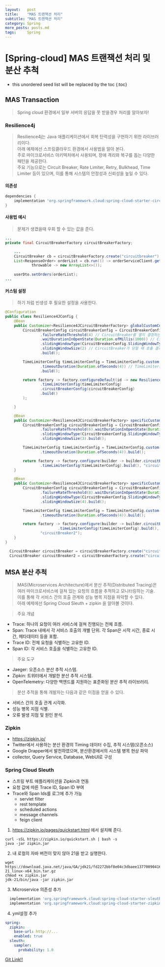 ```yaml
---
layout:   post
title:    "MAS 트랜잭션 처리"
subtitle: "MAS 트랜잭션 처리"
category: Spring
more_posts: posts.md
tags:     Spring
---
```

# [Spring-cloud] MAS 트랜잭션 처리 및 분산 추척

<!--more-->
<!-- Table of contents -->
* this unordered seed list will be replaced by the toc
{:toc}

<!-- text -->

## MAS Transaction
> Spring cloud 환경에서 일부 서버의 응답을 못 받을경우 처리를 알아보자!

### Resilience4j
> Resilience4j는 Java 애플리케이션에서 회복 탄력성을 구현하기 위한 라이브러리이다.  
> 아래 예제에선 스프링클라우드 환경에서 사용법을 알아 본다.  
> 주로 마이크로서비스 아키텍처에서 사용되며, 장애 격리와 복구를 돕는 다양한 패턴을 제공한다.  
> 주요 기능으로는 Circuit Breaker, Rate Limiter, Retry, Bulkhead, Time Limiter 등이 있으며, 이를 통해 시스템의 안정성과 신뢰성을 높일 수 있다.  

#### 의존성

```gradle
dependencies {
    implementation 'org.springframework.cloud:spring-cloud-starter-circuitbreaker-resilience4j'
}
```

#### 사용법 예시
> 문제가 생겼을때 우회 할 수 있는 값을 준다.

```java
...
private final CircuitBreakerFactory circuitBreakerFactory;

    ...
    CircuitBreaker cb = circuitBreakerFactory.create("circuitbreaker");
    List<ResponseOrder> orderList = cb.run(() -> orderServiceClient.getOrders(userId),
            throwable -> new ArrayList<>());
    
    userDto.setOrders(orderList);
...
```

#### 커스텀 설정
> 하기 처럼 빈생성 후 필요한 설정을 사용한다.

```java
@Configuration
public class Resilience4JConfig {
    @Bean
    public Customizer<Resilience4JCircuitBreakerFactory> globalCustomConfiguration() {
        CircuitBreakerConfig circuitBreakerConfig = CircuitBreakerConfig.custom()
                .failureRateThreshold(4) // CircuitBreaker를 열지 결정하는 failure rate threshold percentage. default : 50
                .waitDurationInOpenState(Duration.ofMillis(1000)) // CircuitBreaker를 open한 상태를 유지하는 지속 기간을 의미. 이 기간 이후에 half-open상태. default: 60s
                .slidingWindowType(CircuitBreakerConfig.SlidingWindowType.COUNT_BASED) // CircuitBreaker가 닫힐 때 통화 결과를 기록하는데 사용되는 슬라이딩 창의 유형을 구성, 카운트 기반 또는 시간 기반
                .slidingWindowSize(2) // CircuitBreaker가 닫힐 때 호출 결과를 기록하는데 사용되는 슬라이딩 창의 크기를 구성. default: 100
                .build();

        TimeLimiterConfig timeLimiterConfig = TimeLimiterConfig.custom()
                .timeoutDuration(Duration.ofSeconds(4)) // TimeLimiter는 future supplier의 time limit을 정하는 API, default: 1s
                .build();

        return factory -> factory.configureDefault(id -> new Resilience4JConfigBuilder(id)
                .timeLimiterConfig(timeLimiterConfig)
                .circuitBreakerConfig(circuitBreakerConfig)
                .build()
        );

    }

    @Bean
    public Customizer<Resilience4JCircuitBreakerFactory> specificCustomConfiguration1() {
        CircuitBreakerConfig circuitBreakerConfig = CircuitBreakerConfig.custom()
                .failureRateThreshold(6).waitDurationInOpenState(Duration.ofMillis(1000))
                .slidingWindowType(CircuitBreakerConfig.SlidingWindowType.COUNT_BASED)
                .slidingWindowSize(3).build();

        TimeLimiterConfig timeLimiterConfig = TimeLimiterConfig.custom()
                .timeoutDuration(Duration.ofSeconds(4)).build();

        return factory -> factory.configure(builder -> builder.circuitBreakerConfig(circuitBreakerConfig)
                .timeLimiterConfig(timeLimiterConfig).build(), "circuitBreaker1");
    }

    @Bean
    public Customizer<Resilience4JCircuitBreakerFactory> specificCustomConfiguration2() {
        CircuitBreakerConfig circuitBreakerConfig = CircuitBreakerConfig.custom()
                .failureRateThreshold(8).waitDurationInOpenState(Duration.ofMillis(1000))
                .slidingWindowType(CircuitBreakerConfig.SlidingWindowType.COUNT_BASED)
                .slidingWindowSize(4).build();

        TimeLimiterConfig timeLimiterConfig = TimeLimiterConfig.custom()
                .timeoutDuration(Duration.ofSeconds(4)).build();

        return factory -> factory.configure(builder -> builder.circuitBreakerConfig(circuitBreakerConfig)
                        .timeLimiterConfig(timeLimiterConfig).build(),
                "circuitBreaker2");
    }
}
```

```java
  CircuitBreaker circuitBreaker = circuitBreakerFactory.create("circuitBreaker1");
  CircuitBreaker circuitBreaker2 = circuitBreakerFactory.create("circuitBreaker2");
```

## MSA 분산 추척
> MAS(Microservices Architecture)에서 분산 추적(Distributed Tracing)은 여러 마이크로서비스에 걸쳐 있는 요청의 흐름을 추적하고 모니터링하는 기술.  
> 이를 통해 각 서비스 간의 호출 관계와 성능 병목 지점을 파악할 수 있다.  
> 아래 예제에선 Spring Cloud Sleuth + zipkin 을 알아볼 것이다.  

> 주요 개념  
- Trace: 하나의 요청이 여러 서비스에 걸쳐 진행되는 전체 흐름.
- Span: Trace 내에서 각 서비스 호출의 개별 단위. 각 Span은 시작 시간, 종료 시간, 메타데이터 등을 포함.
- Trace ID: 전체 요청을 식별하는 고유한 ID.
- Span ID: 각 서비스 호출을 식별하는 고유한 ID.

> 주요 도구  
- Jaeger: 오픈소스 분산 추적 시스템.
- Zipkin: 트위터에서 개발한 분산 추적 시스템.
- OpenTelemetry: 다양한 백엔드를 지원하는 표준화된 분산 추적 라이브러리.

> 분산 추적을 통해 개발자는 다음과 같은 이점을 얻을 수 있다.  
- 서비스 간의 호출 관계 시각화.
- 성능 병목 지점 식별.
- 오류 발생 지점 및 원인 분석.

### Zipkin
- https://zipkin.io/
- Twitter에서 사용하는 분산 환경의 Timing 데이터 수집, 추적 시스템(오픈소스)
- Google Drapper에서 발전하였으며, 분산환경에서의 시스템 병목 현상 파악
- collector, Query Service, Database, WebUI로 구성

### Spring Cloud Sleuth
- 스프링 부트 애플리케이션을 Zipkin과 연동
- 요청 값에 따른 Trace ID, Span ID 부여
- Trace와 Span Ids를 로그에 추가 가능
  - servlet filter
  - rest template
  - scheduled actions
  - message channels
  - feign client

1. https://zipkin.io/pages/quickstart.html 에서 설치해 준다.
```shell
curl -sSL https://zipkin.io/quickstart.sh | bash -s
java -jar zipkin.jar
```

2. 내 로컬의 자바 버전이 맞지 않아 21을 받고 실행한다.

```shell
wget https://download.java.net/java/GA/jdk21/fd2272bbf8e04c3dbaee13770090416c/35/GPL/openjdk-21_linux-x64_bin.tar.gz
chmod +x zipkin.jar
jdk-21/bin/java -jar zipkin.jar
```

3. Microservice 의존성 추가

```gradle
  implementation 'org.springframework.cloud:spring-cloud-starter-sleuth'
  implementation 'org.springframework.cloud:spring-cloud-starter-zipkin'
```

4. yml설정 추가

```yml
spring:
  zipkin:
    base-url: http://...
    enabled: true
  sleuth:
    sampler:
      probability: 1.0
```

[Git Link!!](https://github.com/dadaok/toy-msa/tree/springboot3.2/)